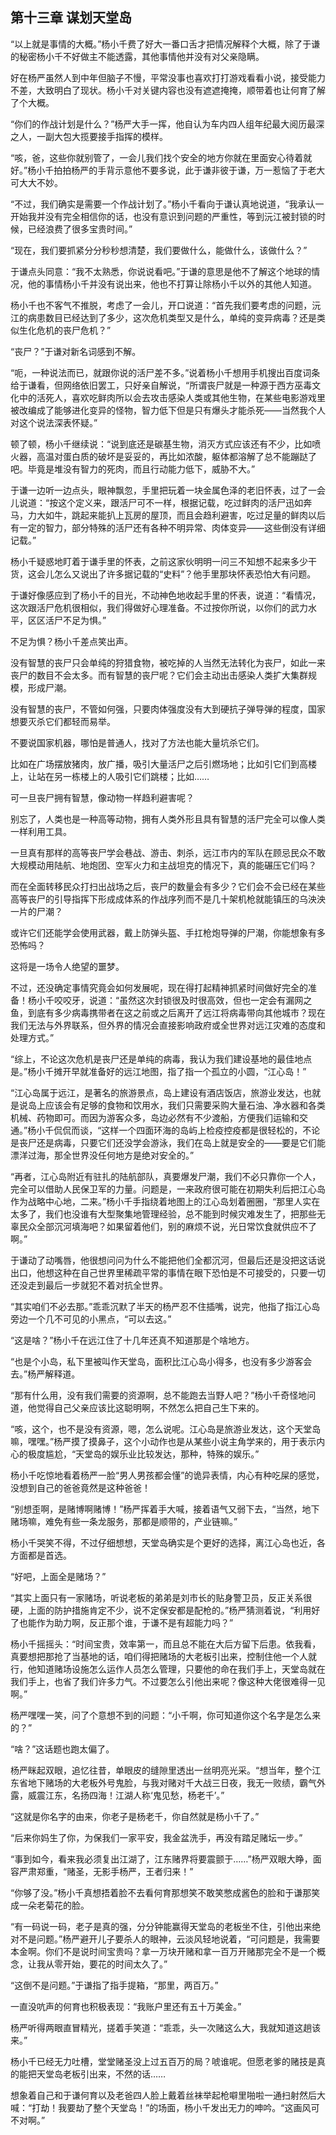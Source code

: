 ## 第十三章 谋划天堂岛
“以上就是事情的大概。”杨小千费了好大一番口舌才把情况解释个大概，除了于谦的秘密杨小千不好做主不能透露，其他事情他并没有对父亲隐瞒。

好在杨严虽然人到中年但脑子不慢，平常没事也喜欢打打游戏看看小说，接受能力不差，大致明白了现状。杨小千对关键内容也没有遮遮掩掩，顺带着也让何育了解了个大概。

“你们的作战计划是什么？”杨严大手一挥，他自认为车内四人组年纪最大阅历最深之人，一副大包大揽要接手指挥的模样。

“咳，爸，这些你就别管了，一会儿我们找个安全的地方你就在里面安心待着就好。”杨小千拍拍杨严的手背示意他不要多说，此于谦非彼于谦，万一惹恼了于老大可大大不妙。

“不过，我们确实是需要一个作战计划了。”杨小千看向于谦认真地说道，“我承认一开始我并没有完全相信你的话，也没有意识到问题的严重性，等到沅江被封锁的时候，已经浪费了很多宝贵时间。”

“现在，我们要抓紧分分秒秒想清楚，我们要做什么，能做什么，该做什么？”

于谦点头同意：“我不太熟悉，你说说看吧。”于谦的意思是他不了解这个地球的情况，他的事情杨小千并没有说出来，他也不打算让除杨小千以外的其他人知道。

杨小千也不客气不推脱，考虑了一会儿，开口说道：“首先我们要考虑的问题，沅江的病患数目已经达到了多少，这次危机类型又是什么，单纯的变异病毒？还是类似生化危机的丧尸危机？”

“丧尸？”于谦对新名词感到不解。

“呃，一种说法而已，就跟你说的活尸差不多。”说着杨小千想用手机搜出百度词条给于谦看，但网络依旧罢工，只好亲自解说，“所谓丧尸就是一种源于西方巫毒文化中的活死人，喜欢吃鲜肉所以会去攻击感染人类或其他生物，在某些电影游戏里被改编成了能够进化变异的怪物，智力低下但是只有爆头才能杀死——当然我个人对这个说法深表怀疑。”

顿了顿，杨小千继续说：“说到底还是碳基生物，消灭方式应该还有不少，比如喷火器，高温对蛋白质的破坏是妥妥的，再比如浓酸，躯体都溶解了总不能蹦跶了吧。毕竟是堆没有智力的死肉，而且行动能力低下，威胁不大。”

于谦一边听一边点头，眼神飘忽，手里把玩着一块金属色泽的老旧怀表，过了一会儿说道：“按这个定义来，跟活尸可不一样，根据记载，吃过鲜肉的活尸迅如奔马，力大如牛，跳起来能扒上瓦房的屋顶，而且会趋利避害，吃过足量的鲜肉以后有一定的智力，部分特殊的活尸还有各种不明异常、肉体变异——这些倒没有详细记载。”

杨小千疑惑地盯着于谦手里的怀表，之前这家伙明明一问三不知想不起来多少干货，这会儿怎么又说出了许多据记载的“史料”？他手里那块怀表恐怕大有问题。

于谦好像感应到了杨小千的目光，不动神色地收起手里的怀表，说道：“看情况，这次跟活尸危机很相似，我们得做好心理准备。不过按你所说，以你们的武力水平，区区活尸不足为惧。”

不足为惧？杨小千差点笑出声。

没有智慧的丧尸只会单纯的狩猎食物，被吃掉的人当然无法转化为丧尸，如此一来丧尸的数目不会太多。而有智慧的丧尸呢？它们会主动出击感染人类扩大集群规模，形成尸潮。

没有智慧的丧尸，不管如何强，只要肉体强度没有大到硬抗子弹导弹的程度，国家想要灭杀它们都轻而易举。

不要说国家机器，哪怕是普通人，找对了方法也能大量坑杀它们。

比如在广场摆放猪肉，放广播，吸引大量活尸之后引燃场地；比如引它们到高楼上，让站在另一栋楼上的人吸引它们跳楼；比如……

可一旦丧尸拥有智慧，像动物一样趋利避害呢？

别忘了，人类也是一种高等动物，拥有人类外形且具有智慧的活尸完全可以像人类一样利用工具。

一旦真有那样的高等丧尸学会巷战、游击、刺杀，远江市内的军队在顾忌民众不敢大规模动用陆航、地炮团、空军火力和主战坦克的情况下，真的能碾压它们吗？

而在全面转移民众打扫出战场之后，丧尸的数量会有多少？它们会不会已经在某些高等丧尸的引导指挥下形成成体系的作战序列而不是几十架机枪就能镇压的乌泱泱一片的尸潮？

或许它们还能学会使用武器，戴上防弹头盔、手扛枪炮导弹的尸潮，你能想象有多恐怖吗？

这将是一场令人绝望的噩梦。

不过，还没确定事情究竟会如何发展呢，现在得打起精神抓紧时间做好完全的准备！杨小千咬咬牙，说道：“虽然这次封锁很及时很高效，但也一定会有漏网之鱼，到底有多少病毒携带者在这之前或之后离开了远江将病毒带向其他城市？现在我们无法与外界联系，但外界的情况会直接影响政府或全世界对远江灾难的态度和处理方式。”

“综上，不论这次危机是丧尸还是单纯的病毒，我认为我们建设基地的最佳地点是。”杨小千摊开早就准备好的远江地图，指了指一个孤立的小圆，“江心岛！”

“江心岛属于远江，是著名的旅游景点，岛上建设有酒店饭店，旅游业发达，也就是说岛上应该会有足够的食物和饮用水，我们只需要采购大量石油、净水器和各类机械、药物即可。而因为游客众多，岛边必然有不少渡船，方便我们运输和交通。”杨小千侃侃而谈，“这样一个四面环海的岛屿上检疫控疫都是很轻松的，不论是丧尸还是病毒，只要它们还没学会游泳，我们在岛上就是安全的——要是它们能漂洋过海，那全世界没任何地方是绝对安全的。”

“再者，江心岛附近有驻扎的陆航部队，真要爆发尸潮，我们不必只靠你一个人，完全可以借助人民保卫军的力量。问题是，一来政府很可能在初期失利后把江心岛作为战略中心地，二来。”杨小千手指绕着地图上的江心岛划着圈圈，“那里人实在太多了，我们也没谁有大型聚集地管理经验，总不能到时候灾难发生了，把那些无辜民众全部沉河填海吧？如果留着他们，别的麻烦不说，光日常饮食就供应不了啊。”

于谦动了动嘴唇，他很想问问为什么不能把他们全都沉河，但最后还是没把这话说出口，他想这种在自己世界里稀疏平常的事情在眼下恐怕是不可接受的，只要一切还没走到最后一步就犯不着对抗全世界。

“其实咱们不必去那。”乖乖沉默了半天的杨严忍不住插嘴，说完，他指了指江心岛旁边一个几不可见的小黑点，“可以去这。”

“这是啥？”杨小千在远江住了十几年还真不知道那是个啥地方。

“也是个小岛，私下里被叫作天堂岛，面积比江心岛小得多，也没有多少游客会去。”杨严解释道。

“那有什么用，没有我们需要的资源啊，总不能跑去当野人吧？”杨小千奇怪地问道，他觉得自己父亲应该比这聪明啊，不然怎么把自己生下来的。

“咳，这个，也不是没有资源，嗯，怎么说呢。江心岛是旅游业发达，这个天堂岛嘛，嘿嘿。”杨严摸了摸鼻子，这个小动作也是从某些小说主角学来的，用于表示内心的极度尴尬，“天堂岛的娱乐业比较发达，那种，特殊的娱乐。”

杨小千吃惊地看着杨严一脸“男人男孩都会懂”的诡异表情，内心有种吃屎的感觉，没想到自己的爸爸竟然是这种爸爸！

“别想歪啊，是赌博啊赌博！”杨严挥着手大喊，接着语气又弱下去，“当然，地下赌场嘛，难免有些一条龙服务，那都是顺带的，产业链嘛。”

杨小千哭笑不得，不过仔细想想，天堂岛确实是个更好的选择，离江心岛也近，各方面都是首选。

“好吧，上面全是赌场？”

“其实上面只有一家赌场，听说老板的弟弟是刘市长的贴身警卫员，反正关系很硬，上面的防护措施肯定不少，说不定保安都是配枪的。”杨严猜测着说，“利用好了也能作为助力啊，反正那个谁，于谦不是有超能力吗？”

杨小千摇摇头：“时间宝贵，效率第一，而且总不能在大后方留下后患。依我看，真要想把那抢了当基地的话，咱们得把赌场的大老板引出来，控制住他一个人就行，他知道赌场设施怎么运作人员怎么管理，只要他的命在我们手上，天堂岛就在我们手上，也省了我们许多力气。不过要怎么引他出来呢？像这种大佬很难得一见啊。”

杨严嘿嘿一笑，问了个意想不到的问题：“小千啊，你可知道你这个名字是怎么来的？”

“啥？”这话题也跑太偏了。

杨严眯起双眼，追忆往昔，单眼皮的缝隙里透出一丝明亮光采。“想当年，整个江东省地下赌场的大老板外号鬼脸，与我对赌对千大战三日夜，我无一败绩，霸气外露，威震江东，名扬四海！江湖人称‘鬼见愁，杨老千’。”

“这就是你名字的由来，你老子是杨老千，你自然就是杨小千了。”

“后来你妈生了你，为保我们一家平安，我金盆洗手，再没有踏足赌坛一步。”

“事到如今，看来我必须复出江湖了，江东赌界将要震颤于……”杨严双眼大睁，面容严肃郑重，“赌圣，无影手杨严，王者归来！”

“你够了没。”杨小千真想捂着脸不去看何育那想笑不敢笑憋成酱色的脸和于谦那笑成一朵老菊花的脸。

“有一码说一码，老子是真的强，分分钟能赢得天堂岛的老板坐不住，引他出来绝对不是问题。”杨严避开儿子要杀人的眼神，云淡风轻地说着，“可问题是，我需要本金啊。你们不是说时间宝贵吗？拿一万块开赌和拿一百万开赌那完全不是一个概念，让我从零开始，要花的时间太久了。”

“这倒不是问题。”于谦指了指手提箱，“那里，两百万。”

一直没吭声的何育也积极表现：“我账户里还有五十万美金。”

杨严听得两眼直冒精光，搓着手笑道：“乖乖，头一次赌这么大，我就知道这趟该来。”

杨小千已经无力吐槽，堂堂赌圣没上过五百万的局？唬谁呢。但愿老爹的赌技是真的能把天堂岛老板引出来，不然的话……

想象着自己和于谦何育以及老爸四人脸上戴着丝袜举起枪噼里啪啦一通扫射然后大喊：“打劫！我要劫了整个天堂岛！”的场面，杨小千发出无力的呻吟。“这画风可不对啊。”

